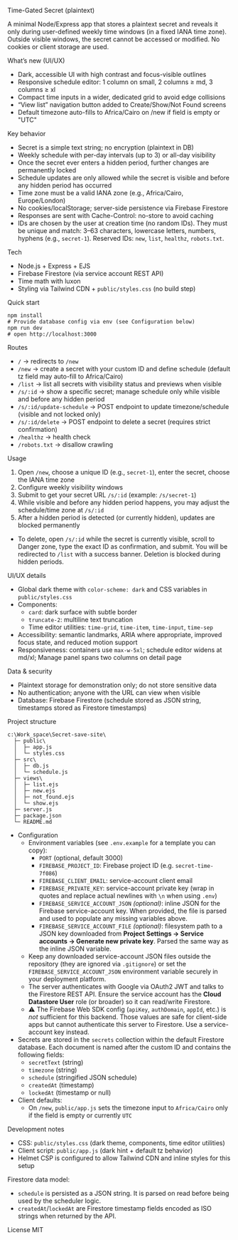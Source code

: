 Time-Gated Secret (plaintext)

A minimal Node/Express app that stores a plaintext secret and reveals it only during user-defined weekly time windows (in a fixed IANA time zone). Outside visible windows, the secret cannot be accessed or modified. No cookies or client storage are used.

What’s new (UI/UX)
- Dark, accessible UI with high contrast and focus-visible outlines
- Responsive schedule editor: 1 column on small, 2 columns ≥ md, 3 columns ≥ xl
- Compact time inputs in a wider, dedicated grid to avoid edge collisions
- “View list” navigation button added to Create/Show/Not Found screens
- Default timezone auto-fills to Africa/Cairo on /new if field is empty or "UTC"

Key behavior
- Secret is a simple text string; no encryption (plaintext in DB)
- Weekly schedule with per-day intervals (up to 3) or all-day visibility
- Once the secret ever enters a hidden period, further changes are permanently locked
- Schedule updates are only allowed while the secret is visible and before any hidden period has occurred
- Time zone must be a valid IANA zone (e.g., Africa/Cairo, Europe/London)
- No cookies/localStorage; server-side persistence via Firebase Firestore
- Responses are sent with Cache-Control: no-store to avoid caching
 - IDs are chosen by the user at creation time (no random IDs). They must be unique and match: 3–63 characters, lowercase letters, numbers, hyphens (e.g., `secret-1`). Reserved IDs: `new`, `list`, `healthz`, `robots.txt`.

Tech
- Node.js + Express + EJS
- Firebase Firestore (via service account REST API)
- Time math with luxon
- Styling via Tailwind CDN + `public/styles.css` (no build step)

Quick start
```
npm install
# Provide database config via env (see Configuration below)
npm run dev
# open http://localhost:3000
```

Routes
- `/` → redirects to `/new`
- `/new` → create a secret with your custom ID and define schedule (default tz field may auto-fill to Africa/Cairo)
- `/list` → list all secrets with visibility status and previews when visible
- `/s/:id` → show a specific secret; manage schedule only while visible and before any hidden period
- `/s/:id/update-schedule` → POST endpoint to update timezone/schedule (visible and not locked only)
- `/s/:id/delete` → POST endpoint to delete a secret (requires strict confirmation)
- `/healthz` → health check
- `/robots.txt` → disallow crawling

Usage
1. Open `/new`, choose a unique ID (e.g., `secret-1`), enter the secret, choose the IANA time zone
2. Configure weekly visibility windows
3. Submit to get your secret URL `/s/:id` (example: `/s/secret-1`)
4. While visible and before any hidden period happens, you may adjust the schedule/time zone at `/s/:id`
5. After a hidden period is detected (or currently hidden), updates are blocked permanently
  - To delete, open `/s/:id` while the secret is currently visible, scroll to Danger zone, type the exact ID as confirmation, and submit. You will be redirected to `/list` with a success banner. Deletion is blocked during hidden periods.

UI/UX details
- Global dark theme with `color-scheme: dark` and CSS variables in `public/styles.css`
- Components:
  - `card`: dark surface with subtle border
  - `truncate-2`: multiline text truncation
  - Time editor utilities: `time-grid`, `time-item`, `time-input`, `time-sep`
- Accessibility: semantic landmarks, ARIA where appropriate, improved focus state, and reduced motion support
- Responsiveness: containers use `max-w-5xl`; schedule editor widens at md/xl; Manage panel spans two columns on detail page

Data & security
- Plaintext storage for demonstration only; do not store sensitive data
- No authentication; anyone with the URL can view when visible
- Database: Firebase Firestore (schedule stored as JSON string, timestamps stored as Firestore timestamps)

Project structure
```
c:\Work_space\Secret-save-site\
  ├─ public\
  │  ├─ app.js
  │  └─ styles.css
  ├─ src\
  │  ├─ db.js
  │  └─ schedule.js
  ├─ views\
  │  ├─ list.ejs
  │  ├─ new.ejs
  │  ├─ not_found.ejs
  │  └─ show.ejs
  ├─ server.js
  ├─ package.json
  └─ README.md
```

- Configuration
  - Environment variables (see `.env.example` for a template you can copy):
    - `PORT` (optional, default 3000)
    - `FIREBASE_PROJECT_ID`: Firebase project ID (e.g. `secret-time-7f086`)
    - `FIREBASE_CLIENT_EMAIL`: service-account client email
    - `FIREBASE_PRIVATE_KEY`: service-account private key (wrap in quotes and replace actual newlines with `\n` when using `.env`)
    - `FIREBASE_SERVICE_ACCOUNT_JSON` *(optional)*: inline JSON for the Firebase service-account key. When provided, the file is parsed and used to populate any missing variables above.
    - `FIREBASE_SERVICE_ACCOUNT_FILE` *(optional)*: filesystem path to a JSON key downloaded from **Project Settings → Service accounts → Generate new private key**. Parsed the same way as the inline JSON variable.
  - Keep any downloaded service-account JSON files outside the repository (they are ignored via `.gitignore`) or set the `FIREBASE_SERVICE_ACCOUNT_JSON` environment variable securely in your deployment platform.
  - The server authenticates with Google via OAuth2 JWT and talks to the Firestore REST API. Ensure the service account has the **Cloud Datastore User** role (or broader) so it can read/write Firestore.
  - :warning: The Firebase Web SDK config (`apiKey`, `authDomain`, `appId`, etc.) is *not* sufficient for this backend. Those values are safe for client-side apps but cannot authenticate this server to Firestore. Use a service-account key instead.
- Secrets are stored in the `secrets` collection within the default Firestore database. Each document is named after the custom ID and contains the following fields:
  - `secretText` (string)
  - `timezone` (string)
  - `schedule` (stringified JSON schedule)
  - `createdAt` (timestamp)
  - `lockedAt` (timestamp or null)
- Client defaults:
  - On `/new`, `public/app.js` sets the timezone input to `Africa/Cairo` only if the field is empty or currently `UTC`

Development notes
- CSS: `public/styles.css` (dark theme, components, time editor utilities)
- Client script: `public/app.js` (dark hint + default tz behavior)
- Helmet CSP is configured to allow Tailwind CDN and inline styles for this setup

Firestore data model:
- `schedule` is persisted as a JSON string. It is parsed on read before being used by the scheduler logic.
- `createdAt`/`lockedAt` are Firestore timestamp fields encoded as ISO strings when returned by the API.

License
MIT
